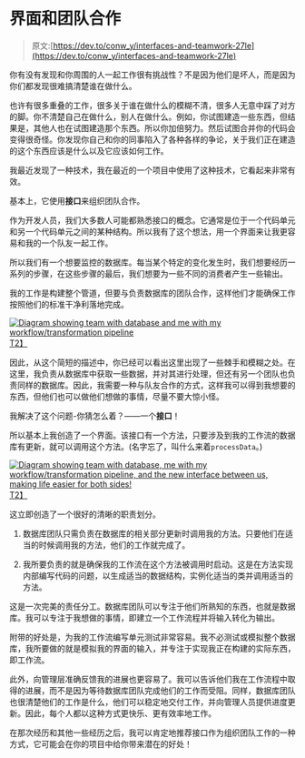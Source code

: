 # 界面和团队合作

> 原文:[https://dev.to/conw_y/interfaces-and-teamwork-27le](https://dev.to/conw_y/interfaces-and-teamwork-27le)

你有没有发现和你周围的人一起工作很有挑战性？不是因为他们是坏人，而是因为你们都发现很难搞清楚谁在做什么。

也许有很多重叠的工作，很多关于谁在做什么的模糊不清，很多人无意中踩了对方的脚。你不清楚自己在做什么，别人在做什么。例如，你试图建造一些东西，但结果是，其他人也在试图建造那个东西。所以你加倍努力。然后试图合并你的代码会变得很奇怪。你发现你自己和你的同事陷入了各种各样的争论，关于我们正在建造的这个东西应该是什么以及它应该如何工作。

我最近发现了一种技术，我在最近的一个项目中使用了这种技术，它看起来非常有效。

基本上，它使用**接口**来组织团队合作。

作为开发人员，我们大多数人可能都熟悉接口的概念。它通常是位于一个代码单元和另一个代码单元之间的某种结构。所以我有了这个想法，用一个界面来让我更容易和我的一个队友一起工作。

所以我们有一个想要监控的数据库。每当某个特定的变化发生时，我们想要经历一系列的步骤，在这些步骤的最后，我们想要为一些不同的消费者产生一些输出。

我的工作是构建整个管道，但要与负责数据库的团队合作，这样他们才能确保工作按照他们的标准干净利落地完成。

[![Diagram showing team with database and me with my workflow/transformation pipeline](../Images/4c9b7be02de9bedbe14a6e3da26611e3.png)T2】](https://i.imgur.com/qiZhUFS.png)

因此，从这个简短的描述中，你已经可以看出这里出现了一些棘手和模糊之处。在这里，我负责从数据库中获取一些数据，并对其进行处理，但还有另一个团队也负责同样的数据库。因此，我需要一种与队友合作的方式，这样我可以得到我想要的东西，但他们也可以做他们想做的事情，尽量不要大惊小怪。

我解决了这个问题-你猜怎么着？——一个**接口**！

所以基本上我创造了一个界面。该接口有一个方法，只要涉及到我的工作流的数据库有更新，就可以调用这个方法。(名字忘了，叫什么来着`processData`。)

[![Diagram showing team with database, me with my workflow/transformation pipeline, and the new interface between us, making life easier for both sides!](../Images/4c9b7be02de9bedbe14a6e3da26611e3.png)T2】](https://i.imgur.com/8Qt5LmP.png)

这立即创造了一个很好的清晰的职责划分。

1.  数据库团队只需负责在数据库的相关部分更新时调用我的方法。只要他们在适当的时候调用我的方法，他们的工作就完成了。

2.  我所要负责的就是确保我的工作流在这个方法被调用时启动。这是在方法实现内部编写代码的问题，以生成适当的数据结构，实例化适当的类并调用适当的方法。

这是一次完美的责任分工。数据库团队可以专注于他们所熟知的东西，也就是数据库。我可以专注于我想做的事情，即建立一个工作流程并将输入转化为输出。

附带的好处是，为我的工作流编写单元测试非常容易。我不必测试或模拟整个数据库，我所要做的就是模拟我的界面的输入，并专注于实现我正在构建的实际东西，即工作流。

此外，向管理层准确反馈我的进展也更容易了。我可以告诉他们我在工作流程中取得的进展，而不是因为等待数据库团队完成他们的工作而受阻。同样，数据库团队也很清楚他们的工作是什么，他们可以稳定地交付工作，并向管理人员提供进度更新。因此，每个人都以这种方式更快乐、更有效率地工作。

在那次经历和其他一些经历之后，我可以肯定地推荐接口作为组织团队工作的一种方式，它可能会在你的项目中给你带来潜在的好处！